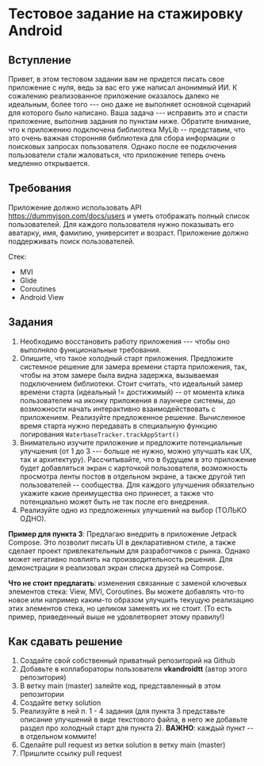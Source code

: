 # Тестовое задание на стажировку Android

## Вступление
Привет, в этом тестовом задании вам не придется писать свое приложение с нуля, ведь за вас его уже написал анонимный ИИ.
К сожалению реализованное приложение оказалось далеко не идеальным, более того --- оно даже не выполняет основной сценарий для которого было написано.
Ваша задача --- исправить это и спасти приложение, выполнив задания по пунктам ниже. Обратите внимание, что к приложению подключена библиотека MyLib -- представим,
что это очень важная сторонняя библиотека для сбора информации о поисковых запросах пользователя. Однако после ее подключения
пользователи стали жаловаться, что приложение теперь очень медленно открывается.

## Требования
Приложение должно использовать API https://dummyjson.com/docs/users и уметь отображать полный список пользователей. Для каждого пользователя нужно 
показывать его аватарку, имя, фамилию, университет и возраст. Приложение должно поддерживать поиск пользователей.

Стек:
* MVI
* Glide
* Coroutines
* Android View

## Задания
1) Необходимо восстановить работу приложения --- чтобы оно выполняло функциональные требования.
2) Опишите, что такое холодный старт приложения. Предложите системное решение для замера времени старта приложения, так, чтобы на этом замере была видна задержка, вызываемая подключением библиотеки. Стоит считать, что идеальный замер времени старта (идеальный != достижимый) -- от момента клика пользователем на иконку приложения
в лаунчере системы, до возможности начать интерактивно взаимодействовать с приложением. Реализуйте предложенное решение. Вычисленное время старта нужно передавать в специальную функцию логирования `WaterbaseTracker.trackAppStart()`
3) Внимательно изучите приложение и предложите потенциальные улучшения (от 1 до 3 --- больше не нужно, можно улучшать как UX, так и архитектуру). Рассчитывайте, что в будущем в это приложение будет добавляться экран с карточкой пользователя, возможность просмотра ленты постов в отдельном экране, а также другой тип пользователей -- сообщества. 
Для каждого улучшения обязательно укажите какие преимущества оно принесет, а также что потенциально может быть не так после его внедрения.
4) Реализуйте одно из предложенных улучшений на выбор (ТОЛЬКО ОДНО).


**Пример для пункта 3**: Предлагаю внедрить в приложение Jetpack Compose. Это позволит писать UI в декларативном стиле, а также сделает проект привлекательным для разработчиков с рынка. Однако может негативно повлиять на производительность решения. Для демонстрации я реализовал экран списка друзей на Compose.

**Что не стоит предлагать**: изменения связанные с заменой ключевых элементов стека: View, MVI, Coroutines. Вы можете добавлять что-то новое или например каким-то образом улучшить текущую реализацию этих элементов стека, но целиком заменять их не стоит. (То есть пример, приведенный выше не удовлетворяет этому правилу!)

## Как сдавать решение
1. Создайте свой собственный приватный репозиторий на Github
2. Добавьте в коллабораторы пользователя **vkandroidtt** (автор этого репозитория)
3. В ветку main (master) залейте код, представленный в этом репозитории
4. Создайте ветку solution
5. Реализуйте в ней п. 1 - 4 задания (для пункта 3 представьте описание улучшений в виде текстового файла, в него же добавьте раздел про холодный старт для пункта 2).
**ВАЖНО**: каждый пункт -- в отдельном коммите!
6. Сделайте pull request из ветки solution в ветку main (master)
7. Пришлите ссылку pull request